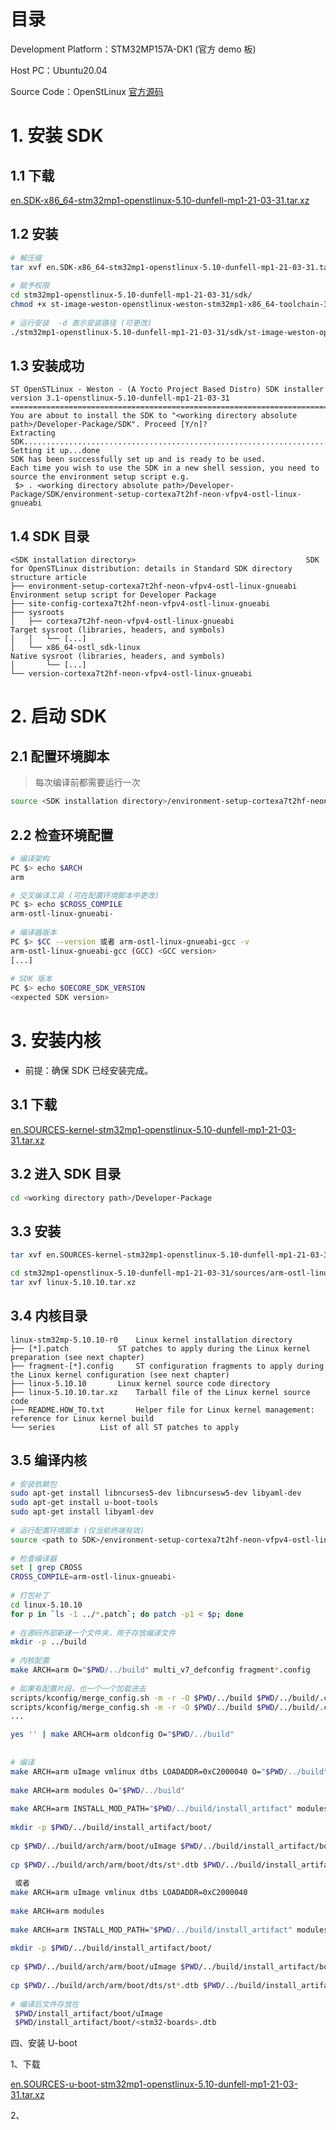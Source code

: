 # 目录

Development Platform：STM32MP157A-DK1 (官方 demo 板)

Host PC：Ubuntu20.04

Source Code：OpenStLinux [官方源码](https://wiki.stmicroelectronics.cn/stm32mpu/wiki/STM32MP1_Developer_Package)

# 1. 安装 SDK

## 1.1 下载

[en.SDK-x86_64-stm32mp1-openstlinux-5.10-dunfell-mp1-21-03-31.tar.xz](https://www.st.com/content/st_com/en/products/embedded-software/mcu-mpu-embedded-software/stm32-embedded-software/stm32-mpu-openstlinux-distribution/stm32mp1dev.html)

## 1.2 安装

``` bash
# 解压缩
tar xvf en.SDK-x86_64-stm32mp1-openstlinux-5.10-dunfell-mp1-21-03-31.tar.xz
 
# 赋予权限
cd stm32mp1-openstlinux-5.10-dunfell-mp1-21-03-31/sdk/
chmod +x st-image-weston-openstlinux-weston-stm32mp1-x86_64-toolchain-3.1-openstlinux-5.10-dunfell-mp1-21-03-31.sh
 
# 运行安装  -d 表示安装路径 (可更改)
./stm32mp1-openstlinux-5.10-dunfell-mp1-21-03-31/sdk/st-image-weston-openstlinux-weston-stm32mp1-x86_64-toolchain-3.1-openstlinux-5.10-dunfell-mp1-21-03-31.sh -d <working directory absolute path>/Developer-Package/SDK
```

## 1.3 安装成功

``` text
ST OpenSTLinux - Weston - (A Yocto Project Based Distro) SDK installer version 3.1-openstlinux-5.10-dunfell-mp1-21-03-31
===========================================================================================
You are about to install the SDK to "<working directory absolute path>/Developer-Package/SDK". Proceed [Y/n]? 
Extracting SDK................................................................................................................................................................................................................done
Setting it up...done
SDK has been successfully set up and is ready to be used.
Each time you wish to use the SDK in a new shell session, you need to source the environment setup script e.g.
 $> . <working directory absolute path>/Developer-Package/SDK/environment-setup-cortexa7t2hf-neon-vfpv4-ostl-linux-gnueabi
```

## 1.4 SDK 目录

``` text
<SDK installation directory>                                      SDK for OpenSTLinux distribution: details in Standard SDK directory structure article
├── environment-setup-cortexa7t2hf-neon-vfpv4-ostl-linux-gnueabi  Environment setup script for Developer Package
├── site-config-cortexa7t2hf-neon-vfpv4-ostl-linux-gnueabi
├── sysroots
│   ├── cortexa7t2hf-neon-vfpv4-ostl-linux-gnueabi                Target sysroot (libraries, headers, and symbols)
│   │   └── [...]
│   └── x86_64-ostl_sdk-linux                                     Native sysroot (libraries, headers, and symbols)
│       └── [...]
└── version-cortexa7t2hf-neon-vfpv4-ostl-linux-gnueabi
```

# 2. 启动 SDK

## 2.1 配置环境脚本

> 每次编译前都需要运行一次

``` bash
source <SDK installation directory>/environment-setup-cortexa7t2hf-neon-vfpv4-ostl-linux-gnueabi
```

## 2.2 检查环境配置

``` bash
# 编译架构
PC $> echo $ARCH
arm

# 交叉编译工具 (可在配置环境脚本中更改)
PC $> echo $CROSS_COMPILE
arm-ostl-linux-gnueabi-
 
# 编译器版本
PC $> $CC --version 或者 arm-ostl-linux-gnueabi-gcc -v
arm-ostl-linux-gnueabi-gcc (GCC) <GCC version>
[...]
 
# SDK 版本
PC $> echo $OECORE_SDK_VERSION
<expected SDK version>
```

# 3. 安装内核

* 前提：确保 SDK 已经安装完成。

## 3.1 下载

[en.SOURCES-kernel-stm32mp1-openstlinux-5.10-dunfell-mp1-21-03-31.tar.xz](https://wiki.stmicroelectronics.cn/stm32mpu/wiki/STM32MP1_Developer_Package)

## 3.2 进入 SDK 目录

``` bash
cd <working directory path>/Developer-Package
```

## 3.3 安装

``` bash
tar xvf en.SOURCES-kernel-stm32mp1-openstlinux-5.10-dunfell-mp1-21-03-31.tar.xz     # 解压缩

cd stm32mp1-openstlinux-5.10-dunfell-mp1-21-03-31/sources/arm-ostl-linux-gnueabi/linux-stm32mp-5.10.10-r0
tar xvf linux-5.10.10.tar.xz
```

## 3.4 内核目录

``` text
linux-stm32mp-5.10.10-r0	Linux kernel installation directory
├── [*].patch			ST patches to apply during the Linux kernel preparation (see next chapter)
├── fragment-[*].config		ST configuration fragments to apply during the Linux kernel configuration (see next chapter)
├── linux-5.10.10		Linux kernel source code directory
├── linux-5.10.10.tar.xz	Tarball file of the Linux kernel source code
├── README.HOW_TO.txt		Helper file for Linux kernel management: reference for Linux kernel build
└── series			List of all ST patches to apply
```

## 3.5 编译内核

``` bash
# 安装依赖包
sudo apt-get install libncurses5-dev libncursesw5-dev libyaml-dev
sudo apt-get install u-boot-tools
sudo apt-get install libyaml-dev
 
# 运行配置环境脚本 (仅当前终端有效)
source <path to SDK>/environment-setup-cortexa7t2hf-neon-vfpv4-ostl-linux-gnueabi
 
# 检查编译器
set | grep CROSS
CROSS_COMPILE=arm-ostl-linux-gnueabi-
 
# 打包补丁
cd linux-5.10.10
for p in `ls -1 ../*.patch`; do patch -p1 < $p; done
 
# 在源码外部新建一个文件夹，用于存放编译文件
mkdir -p ../build
 
# 内核配置
make ARCH=arm O="$PWD/../build" multi_v7_defconfig fragment*.config
 
# 如果有配置片段，也一个一个加载进去
scripts/kconfig/merge_config.sh -m -r -O $PWD/../build $PWD/../build/.config ../fragment-01-xxx.config
scripts/kconfig/merge_config.sh -m -r -O $PWD/../build $PWD/../build/.config ../fragment-02-xxx.config
...

yes '' | make ARCH=arm oldconfig O="$PWD/../build"
 
 
# 编译
make ARCH=arm uImage vmlinux dtbs LOADADDR=0xC2000040 O="$PWD/../build"
 
make ARCH=arm modules O="$PWD/../build"
 
make ARCH=arm INSTALL_MOD_PATH="$PWD/../build/install_artifact" modules_install O="$PWD/../build"
 
mkdir -p $PWD/../build/install_artifact/boot/
 
cp $PWD/../build/arch/arm/boot/uImage $PWD/../build/install_artifact/boot/
 
cp $PWD/../build/arch/arm/boot/dts/st*.dtb $PWD/../build/install_artifact/boot/
 
 或者
make ARCH=arm uImage vmlinux dtbs LOADADDR=0xC2000040
 
make ARCH=arm modules
 
make ARCH=arm INSTALL_MOD_PATH="$PWD/../build/install_artifact" modules_install
 
mkdir -p $PWD/../build/install_artifact/boot/
 
cp $PWD/../build/arch/arm/boot/uImage $PWD/../build/install_artifact/boot/
 
cp $PWD/../build/arch/arm/boot/dts/st*.dtb $PWD/../build/install_artifact/boot/
 
# 编译后文件存放在
 $PWD/install_artifact/boot/uImage
 $PWD/install_artifact/boot/<stm32-boards>.dtb
```

四、安装 U-boot

1、下载

[en.SOURCES-u-boot-stm32mp1-openstlinux-5.10-dunfell-mp1-21-03-31.tar.xz](https://wiki.stmicroelectronics.cn/stm32mpu/wiki/STM32MP1_Developer_Package)

2、


